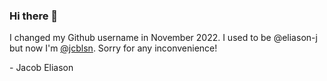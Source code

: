 ### Hi there 👋

I changed my Github username in November 2022. I used to be @eliason-j but now I'm [@jcblsn](https://github.com/jcblsn). Sorry for any inconvenience!

\- Jacob Eliason
